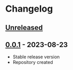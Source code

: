 # Changelog

## [Unreleased][unreleased]

## [0.0.1][] - 2023-08-23

- Stable release version
- Repository created

[unreleased]: https://github.com/astrohelm/astrokit/compare/release...HEAD
[0.0.1]: https://github.com/astrohelm/astrokit/releases/tag/release

